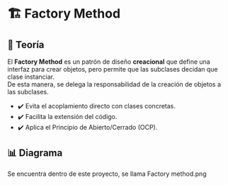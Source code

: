 # 🏗️ Factory Method

## 📖 Teoría
El **Factory Method** es un patrón de diseño **creacional** que define una interfaz para crear objetos, pero permite que las subclases decidan que clase instanciar.  
De esta manera, se delega la responsabilidad de la creación de objetos a las subclases.

- ✔️ Evita el acoplamiento directo con clases concretas.  
- ✔️ Facilita la extensión del código.  
- ✔️ Aplica el Principio de Abierto/Cerrado (OCP).  

## 📊 Diagrama
Se encuentra dentro de este proyecto, se llama Factory method.png